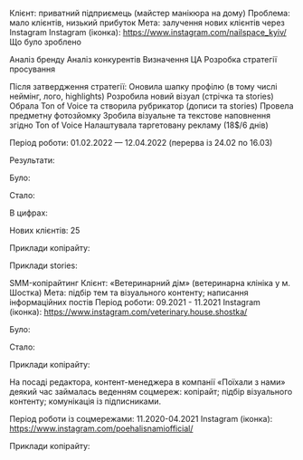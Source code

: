 Клієнт: приватний підприємець (майстер манікюра на дому)
Проблема: мало клієнтів, низький прибуток
Мета: залучення нових клієнтів через Instagram
Instagram (іконка): https://www.instagram.com/nailspace_kyiv/
Що було зроблено

Аналіз бренду
Аналіз конкурентів
Визначення ЦА
Розробка стратегії просування

Після затвердження стратегії:
Оновила шапку профілю (в тому числі неймінг, лого, highlights)
Розробила новий візуал (стрічка та stories)
Обрала Ton of Voice та створила рубрикатор (дописи та stories)
Провела предметну фотозйомку 
Зробила візуальне та текстове наповнення згідно Ton of Voice 
Налаштувала таргетовану рекламу (18$/6 днів)

Період роботи: 01.02.2022 — 12.04.2022 (перерва із 24.02 по 16.03)



Результати: 

Було:

Стало:

В цифрах:

Нових клієнтів: 25



Приклади копірайту:


Приклади stories:





SMM-копірайтинг
Клієнт: «Ветеринарний дім»‎ (ветеринарна клініка у м. Шостка)
Мета: підбір тем та візуального контенту; написання інформаційних постів
Період роботи: 09.2021 - 11.2021
Instagram (іконка): https://www.instagram.com/veterinary.house.shostka/

Було:

Стало:

Приклади копірайту:






На посаді редактора, контент-менеджера в компанії ‌‎«Поїхали з нами»‎ деякий час займалась веденням соцмереж:
копірайт;
підбір візуального контенту;
комунікація із підписниками.

Період роботи із соцмережами: 11.2020-04.2021
Instagram (іконка): https://www.instagram.com/poehalisnamiofficial/


Приклади копірайту: